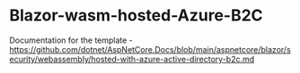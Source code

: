 # Blazor-wasm-hosted-Azure-B2C

Documentation for the template - https://github.com/dotnet/AspNetCore.Docs/blob/main/aspnetcore/blazor/security/webassembly/hosted-with-azure-active-directory-b2c.md
